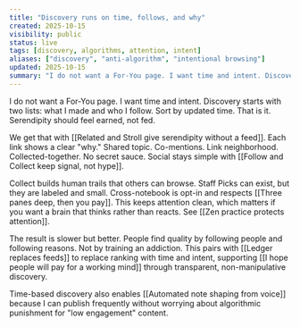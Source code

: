 ```yaml
---
title: "Discovery runs on time, follows, and why"
created: 2025-10-15
visibility: public
status: live
tags: [discovery, algorithms, attention, intent]
aliases: ["discovery", "anti-algorithm", "intentional browsing"]
updated: 2025-10-15
summary: "I do not want a For-You page. I want time and intent. Discovery starts with two lists: what I made and who I follow. Sort by updated time. That is it."
---
```


I do not want a For-You page. I want time and intent. Discovery starts with two lists: what I made and who I follow. Sort by updated time. That is it. Serendipity should feel earned, not fed.

We get that with [[Related and Stroll give serendipity without a feed]]. Each link shows a clear "why." Shared topic. Co-mentions. Link neighborhood. Collected-together. No secret sauce. Social stays simple with [[Follow and Collect keep signal, not hype]].

Collect builds human trails that others can browse. Staff Picks can exist, but they are labeled and small. Cross-notebook is opt-in and respects [[Three panes deep, then you pay]]. This keeps attention clean, which matters if you want a brain that thinks rather than reacts. See [[Zen practice protects attention]].

The result is slower but better. People find quality by following people and following reasons. Not by training an addiction. This pairs with [[Ledger replaces feeds]] to replace ranking with time and intent, supporting [[I hope people will pay for a working mind]] through transparent, non-manipulative discovery.

Time-based discovery also enables [[Automated note shaping from voice]] because I can publish frequently without worrying about algorithmic punishment for "low engagement" content.
